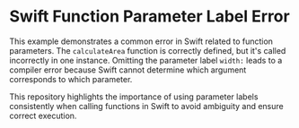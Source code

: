 # Swift Function Parameter Label Error

This example demonstrates a common error in Swift related to function parameters.  The `calculateArea` function is correctly defined, but it's called incorrectly in one instance.  Omitting the parameter label `width:` leads to a compiler error because Swift cannot determine which argument corresponds to which parameter.

This repository highlights the importance of using parameter labels consistently when calling functions in Swift to avoid ambiguity and ensure correct execution.